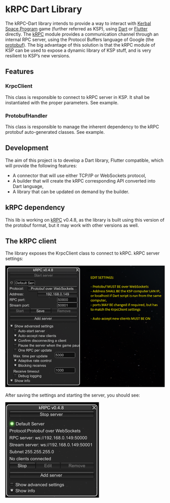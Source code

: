 kRPC Dart Library
=================

The kRPC–Dart library intends to provide a way to interact with 
[Kerbal Space Program](https://www.kerbalspaceprogram.com/) game (further referred as KSP), using
[Dart](https://dart.dev/) or [Flutter](https://flutter.dev/) directly. The 
[kRPC](https://krpc.github.io/krpc/index.html) module provides a communication channel through an internal RPC server,
using the Protocol Buffers language of Google (the [protobuf](https://developers.google.com/protocol-buffers)).
The big advantage of this solution is that the kRPC module of KSP can be used to expose a dynamic library of KSP stuff,
and is very resilient to KSP’s new versions.

## Features
### KrpcClient
This class is responsible to connect to kRPC server in KSP. It shall be instantiated with the proper parameters. See
example.

### ProtobufHandler
This class is responsible to manage the inherent dependency to the kRPC protobuf auto-generated classes. See example.

## Development
The aim of this project is to develop a Dart library, Flutter compatible, which will provide the following features:
-	A connector that will use either TCP/IP or WebSockets protocol,
-	A builder that will create the kRPC corresponding API converted into Dart language,
-	A library that can be updated on demand by the builder.

## kRPC dependency
This lib is working on [kRPC](https://krpc.github.io/krpc/) v0.4.8, as the library is built using this version of the 
protobuf format, but it may work with other versions as well.

## The kRPC client
The library exposes the KrpcClient class to connect to kRPC.
kRPC server settings:

![Server settings](media/server_settings.png)

After saving the settings and starting the server, you should see:

![Server running](media/running_server.png)
